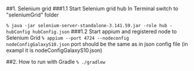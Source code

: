 ##1. Selenium grid
###1.1 Start Selenium grid hub
In Terminal switch to "seleniumGrid" folder

`% java -jar selenium-server-standalone-3.141.59.jar -role hub -hubConfig hubConfig.json`
###1.2 Start appium and registered node to Selenium Grid
`% appium --port 4724 --nodeconfig nodeConfigGalaxyS10.json`
port should be the same as in json config file (in exampl it is nodeConfigGalaxyS10.json)

##2. How to run with Gradle
`% ./gradlew`

